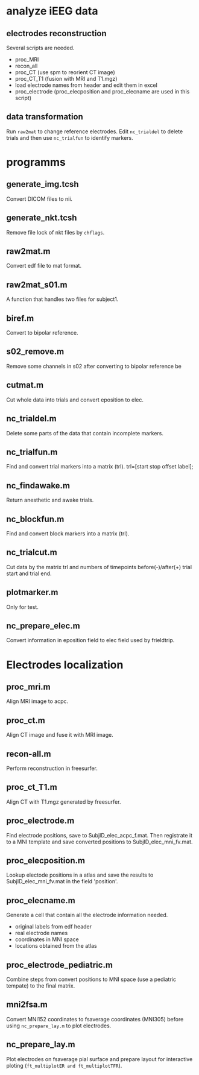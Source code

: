 # analyze iEEG data

## electrodes reconstruction
Several scripts are needed.
* proc_MRI
* recon_all
* proc_CT (use spm to reorient CT image)
* proc_CT_T1 (fusion with MRI and T1.mgz)
* load electrode names from header and edit them in excel
* proc_electrode (proc_elecposition and proc_elecname are used in this script)

## data transformation
Run `raw2mat` to change reference electrodes.
Edit `nc_trialdel` to delete trials and then use `nc_trialfun` to identify markers.

# programms

## generate_img.tcsh
Convert DICOM files to nii.

## generate_nkt.tcsh
Remove file lock of nkt files by `chflags`.

## raw2mat.m
Convert edf file to mat format.

## raw2mat_s01.m
A function that handles two files for subject1.

## biref.m
Convert to bipolar reference.

## s02_remove.m
Remove some channels in s02 after converting to bipolar reference be

## cutmat.m
Cut whole data into trials and convert eposition to elec.

## nc_trialdel.m
Delete some parts of the data that contain incomplete markers.

## nc_trialfun.m
Find and convert trial markers into a matrix (trl).
trl=[start stop offset label];

## nc_findawake.m
Return anesthetic and awake trials.

## nc_blockfun.m
Find and convert block markers into a matrix (trl).

## nc_trialcut.m
Cut data by the matrix trl and numbers of timepoints before(-)/after(+) trial start and trial end.

## plotmarker.m
Only for test.

## nc_prepare_elec.m
Convert information in eposition field to elec field used by frieldtrip.

# Electrodes localization

## proc_mri.m
Align MRI image to acpc.

## proc_ct.m
Align CT image and fuse it with MRI image.

## recon-all.m
Perform reconstruction in freesurfer.

## proc_ct_T1.m
Align CT with T1.mgz generated by freesurfer.

## proc_electrode.m
Find electrode positions, save to SubjID_elec_acpc_f.mat. Then registrate it to a MNI template and save converted positions to SubjID_elec_mni_fv.mat.

## proc_elecposition.m
Lookup electode positions in a atlas and save the results to SubjID_elec_mni_fv.mat in the field 'position'.

## proc_elecname.m
Generate a cell that contain all the electrode information needed.

* original labels from edf header
* real electrode names
* coordinates in MNI space
* locations obtained from the atlas

## proc_electrode_pediatric.m
Combine steps from convert positions to MNI space (use a pediatric tempate) to the final matrix.

## mni2fsa.m
Convert MNI152 coordinates to fsaverage coordinates (MNI305) before using `nc_prepare_lay.m` to plot electrodes.

## nc_prepare_lay.m
Plot electrodes on fsaverage pial surface and prepare layout for interactive ploting (`ft_multiplotER and ft_multiplotTFR`).